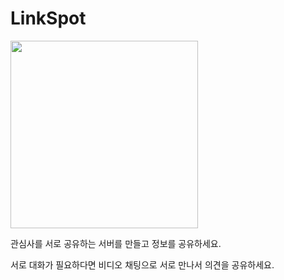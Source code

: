 # LinkSpot

<img src="https://user-images.githubusercontent.com/83802720/139703893-c519f771-5b25-44c0-b132-dc442cd9af33.png" width="300" height="300">

관심사를 서로 공유하는 서버를 만들고 정보를 공유하세요.

서로 대화가 필요하다면 비디오 채팅으로 서로 만나서 의견을 공유하세요.
